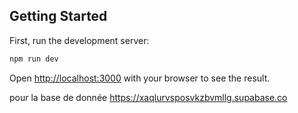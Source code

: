 ## Getting Started

First, run the development server:

```bash
npm run dev
```

Open [http://localhost:3000](http://localhost:3000) with your browser to see the result.

pour la base de donnée https://xaqlurvsposvkzbvmllg.supabase.co
